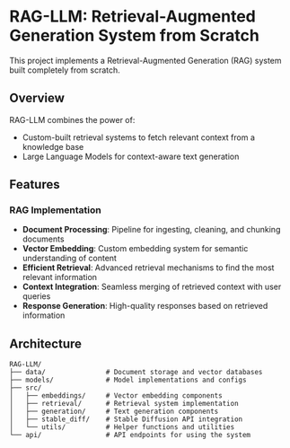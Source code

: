 # RAG-LLM: Retrieval-Augmented Generation System from Scratch

This project implements a Retrieval-Augmented Generation (RAG) system built completely from scratch.

## Overview

RAG-LLM combines the power of:

- Custom-built retrieval systems to fetch relevant context from a knowledge base
- Large Language Models for context-aware text generation

## Features

### RAG Implementation

- **Document Processing**: Pipeline for ingesting, cleaning, and chunking documents
- **Vector Embedding**: Custom embedding system for semantic understanding of content
- **Efficient Retrieval**: Advanced retrieval mechanisms to find the most relevant information
- **Context Integration**: Seamless merging of retrieved context with user queries
- **Response Generation**: High-quality responses based on retrieved information

## Architecture

```
RAG-LLM/
├── data/               # Document storage and vector databases
├── models/             # Model implementations and configs
├── src/
│   ├── embeddings/     # Vector embedding components
│   ├── retrieval/      # Retrieval system implementation
│   ├── generation/     # Text generation components
│   ├── stable_diff/    # Stable Diffusion API integration
│   └── utils/          # Helper functions and utilities
└── api/                # API endpoints for using the system
```
